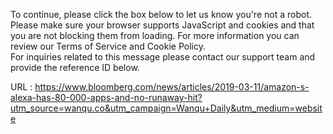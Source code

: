   To continue, please click the box below to let us know you're not a robot.  
    Please make sure your browser supports JavaScript and cookies and that you are not blocking them from loading. For more information you can review our Terms of Service and Cookie Policy.  
    For inquiries related to this message please contact our support team and provide the reference ID below.  
    
  URL : https://www.bloomberg.com/news/articles/2019-03-11/amazon-s-alexa-has-80-000-apps-and-no-runaway-hit?utm_source=wanqu.co&utm_campaign=Wanqu+Daily&utm_medium=website
